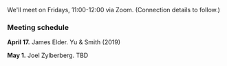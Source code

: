 


We'll meet on Fridays, 11:00-12:00 via Zoom.  (Connection details to follow.)


### Meeting schedule

**April 17.**  James Elder.  Yu & Smith (2019)

**May 1.**  Joel Zylberberg.  TBD


